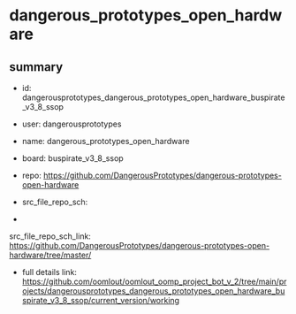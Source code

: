 # dangerous_prototypes_open_hardware
 
## summary 
* id: dangerousprototypes_dangerous_prototypes_open_hardware_buspirate_v3_8_ssop
* user: dangerousprototypes
* name: dangerous_prototypes_open_hardware
* board: buspirate_v3_8_ssop
* repo: https://github.com/DangerousPrototypes/dangerous-prototypes-open-hardware



* src_file_repo_sch: 
*
 src_file_repo_sch_link: https://github.com/DangerousPrototypes/dangerous-prototypes-open-hardware/tree/master/
* full details link: https://github.com/oomlout/oomlout_oomp_project_bot_v_2/tree/main/projects/dangerousprototypes_dangerous_prototypes_open_hardware_buspirate_v3_8_ssop/current_version/working  






